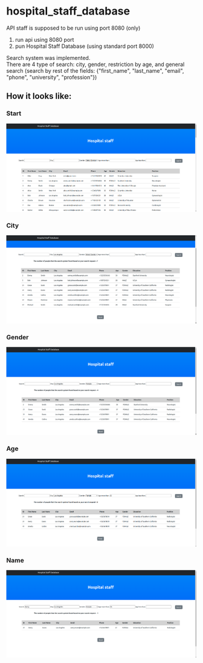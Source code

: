 # hospital_staff_database
  
API staff is supposed to be run using port 8080 (only)  
  
1. run api using 8080 port  
2. pun Hospital Staff Database (using standard port 8000)  
    

Search system was implemented.  
There are 4 type of search: city, gender, restriction by age, and general search (search by rest of the fields: {"first_name", "last_name", "email", "phone", "university", "profession"})  
  
  ## How it looks like:
    
### Start  
  
![home](./!resources/media/start.png)    
    
### City  
  
![home](./!resources/media/city.png)  
  
### Gender  
  
![home](./!resources/media/gender.png)  
  
  ### Age
  
![home](./!resources/media/age.png)  
  
### Name  
  
![home](./!resources/media/name.png)    
  